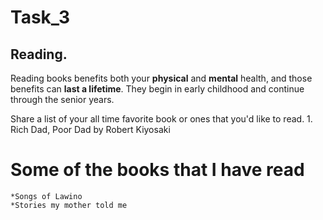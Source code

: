 # Task_3

## Reading.

Reading books benefits both your **physical** and **mental** health, and those benefits can **last a lifetime**. They begin in early childhood and continue through the senior years. 


Share a list of your all time favorite book or ones that you'd like to read.
    1. Rich Dad, Poor Dad by Robert Kiyosaki
   


# Some of the books that I have read    

    *Songs of Lawino
    *Stories my mother told me


